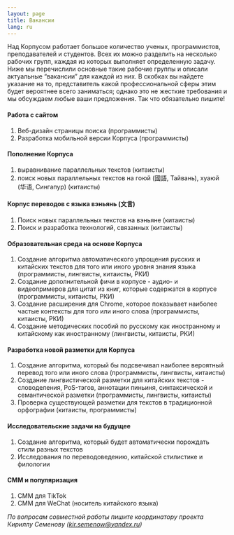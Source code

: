```yaml
---
layout: page
title: Вакансии
lang: ru
---
```


<p class="message">
Над Корпусом работает большое количество ученых, программистов, преподавателей и студентов. Всех их можно разделить на несколько рабочих групп, каждая из которых выполняет определенную задачу. Ниже мы перечислили основные такие рабочие группы и описали актуальные “вакансии” для каждой из них. В скобках вы найдете указание на то, представитель какой профессиональной сферы этим будет вероятнее всего заниматься; однако это не жесткие требования и мы обсуждаем любые ваши предложения. Так что обязательно пишите! 
</p>

#### Работа с сайтом
1. Веб-дизайн страницы поиска (программисты)
2. Разработка мобильной версии Корпуса (программисты)

#### Пополнение Корпуса
1. выравнивание параллельных текстов (китаисты)
2. поиск новых параллельных текстов на гоюй (國語, Тайвань), хуаюй (华语, Сингапур) (китаисты) 

#### Корпус переводов с языка вэньянь (文言)
1. Поиск новых параллельных текстов на вэньяне (китаисты)
2. Поиск и разработка технологий, связанных (китаисты)

#### Образовательная среда на основе Корпуса
1. Создание алгоритма автоматического упрощения русских и китайских текстов для того или иного уровня знания языка (программисты, лингвисты, китаисты, РКИ)
2. Создание дополнительной фичи в корпусе - аудио- и видеопримеров для цитат из книг, которые содержатся в корпусе (программисты, китаисты, РКИ)
3. Создание расширения для Chrome, которое показывает наиболее частые контексты для того или иного слова (программисты, китаисты, РКИ)
4. Создание методических пособий по русскому как иностранному и китайскому как иностранному (лингвисты, китаисты, РКИ)

#### Разработка новой разметки для Корпуса
1. Создание алгоритма, который бы подсвечивал наиболее вероятный перевод того или иного слова (программисты, лингвисты, китаисты)
2. Создание лингвистической разметки для китайских текстов - словоделения, PoS-тэгов, аннотации пиньиня, синтаксической и семантической разметки (программисты, лингвисты, китаисты)
3. Проверка существующей разметки для текстов в традиционной орфографии (китаисты, программисты)

#### Исследовательские задачи на будущее
1. Создание алгоритма, который будет автоматически порождать стили разных текстов
2. Исследования по переводоведению, китайской стилистике и филологии


#### СММ и популяризация
1. СММ для TikTok
2. СММ для WeChat (носитель китайского языка)

*По вопросам совместной работы пишите координатору проекта Кириллу Семенову ([kir.semenow@yandex.ru](mailto:kir.semenow@yandex.ru))*
